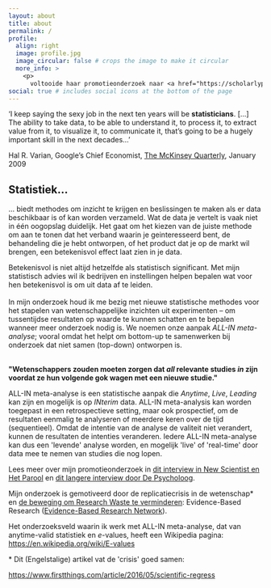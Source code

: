 ```yaml
---
layout: about
title: about
permalink: /
profile:
  align: right
  image: profile.jpg
  image_circular: false # crops the image to make it circular
  more_info: >
    <p>
      voltooide haar promotieonderzoek naar <a href="https://scholarlypublications.universiteitleiden.nl/handle/1887/3281933">ALL-IN meta-analyse</a> aan het Centrum Wiskunde &amp; Informatica (<a href="https://www.cwi.nl/">CWI</a>), onder begeleiding van <a href="http://homepages.cwi.nl/~pdg/">Prof. dr. Peter Grünwald</a> en <a href="https://www.tue.nl/en/research/researchers/daniel-lakens/">dr. Daniel Lakens</a> en is voormalig bestuurder&nbsp; (penningmeester, 2019-2023) van de Vereniging voor Statistiek en Operations Research (<a href="https://www.vvsor.nl/">VVSOR</a>). Ze werkt nu als consultant biostatisticus aan het Amsterdam UMC.</p>
social: true # includes social icons at the bottom of the page
---
```

<p>‘I keep saying the sexy job in the next ten years will be <strong>statisticians</strong>. [...] The ability to take data, to be able to understand it, to process it, to extract value from it, to visualize it, to communicate it, that’s going to be a hugely important skill in the next decades…’</span></p>

<p>Hal R. Varian, Google’s Chief Economist, <a href="http://www.mckinsey.com/industries/high-tech/our-insights/hal-varian-on-how-the-web-challenges-managers">The McKinsey Quarterly</a>, January 2009</p>

<h2>Statistiek...</h2>

<p >... biedt methodes om inzicht te krijgen en beslissingen te maken als er data beschikbaar is of kan worden verzameld. Wat de data je vertelt is vaak niet in één oogopslag duidelijk. Het gaat om het kiezen van de juiste methode om aan te tonen dat het verband waarin je geinteresseerd bent, de behandeling die je hebt ontworpen, of het product dat je op de markt wil brengen, een betekenisvol effect laat zien in je data.</p>

<p >Betekenisvol is niet altijd hetzelfde als statistisch significant. Met mijn statistisch advies wil ik bedrijven en instellingen helpen bepalen wat voor hen betekenisvol is om uit data af te leiden.<br>
<br>
In mijn onderzoek houd ik me bezig met nieuwe statistische methodes voor het stapelen van wetenschappelijke inzichten uit experimenten – om tussentijdse resultaten op waarde te kunnen schatten en te bepalen wanneer meer onderzoek nodig is. We noemen onze aanpak <em>ALL-IN meta-analyse</em>; vooral omdat het helpt om bottom-up te samenwerken bij onderzoek dat niet samen (top-down) ontworpen is.</p>

<p ><br>
<strong>"Wetenschappers zouden moeten zorgen dat <em>all </em>relevante studies<em> in</em> zijn voordat ze hun volgende gok wagen met een nieuwe studie."</strong></p>

<p >ALL-IN meta-analyse is een statistische aanpak die <em>Anytime</em>, <em>Live</em>, <em>Leading </em>kan zijn en mogelijk is op <em>INterim </em>data. ALL-IN meta-analysis kan worden toegepast in een retrospectieve setting, maar ook prospectief, om de resultaten eenmalig te analyseren of meerdere keren over de tijd (sequentieel). Omdat de intentie van de analyse de valiteit niet verandert, kunnen de resultaten de intenties veranderen. Iedere ALL-IN meta-analyse kan dus een 'levende' analyse worden, en mogelijk 'live' of 'real-time' door data mee te nemen van studies die nog lopen.</p>

<p >Lees meer over mijn promotieonderzoek in <a href="General-Interview-in-Het-Parool-en-New-Scientist">dit interview in New Scientist en Het Parool</a> en <a href="General-Interview-De-Psycholoog">dit langere interview door De Psycholoog</a>.</p>

<p >Mijn onderzoek is gemotiveerd door de replicatiecrisis in de wetenschap* en <a href="http://rewardalliance.net/">de beweging om Research Waste te verminderen</a>: Evidence-Based Research (<a href="https://ebrnetwork.org/">Evidence-Based Research Network</a>).</p>

<p >Het onderzoeksveld waarin ik werk met ALL-IN meta-analyse, dat van anytime-valid statistiek en <em>e</em>-values, heeft een Wikipedia pagina: <a href="https://en.wikipedia.org/wiki/E-values" title="E-values Wikipedia">https://en.wikipedia.org/wiki/E-values</a></p>

<p >* Dit (Engelstalige) artikel vat de 'crisis' goed samen:</p>

<p ><a href="https://www.firstthings.com/article/2016/05/scientific-regress">https://www.firstthings.com/article/2016/05/scientific-regress</a></p>

